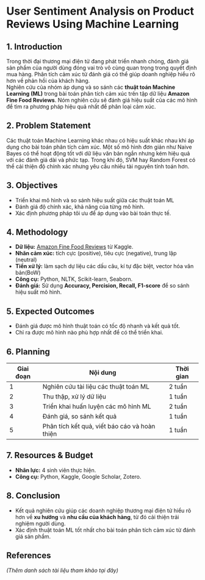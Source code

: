 # User Sentiment Analysis on Product Reviews Using Machine Learning    

## 1. Introduction  
Trong thời đại thương mại điện tử đang phát triển nhanh chóng, đánh giá sản phẩm của người dùng đóng vai trò vô cùng quan trọng trong quyết định mua hàng. Phân tích cảm xúc từ đánh giá có thể giúp doanh nghiệp hiểu rõ hơn về phản hồi của khách hàng.  
Nghiên cứu của nhóm áp dụng và so sánh các  **thuật toán Machine Learning (ML)** trong bài toán phân tích cảm xúc trên tập dữ liệu **Amazon Fine Food Reviews**. Nóm nghiên cứu sẽ đánh giá hiệu suất của các mô hình để tìm ra phương pháp hiệu quả nhất để phân loại cảm xúc.  

## 2. Problem Statement  
Các thuật toán Machine Learning khác nhau có hiệu suất khác nhau khi áp dụng cho bài toán phân tích cảm xúc. Một số mô hình đơn giản như Naive Bayes có thể hoạt động tốt với dữ liệu văn bản ngắn nhưng kém hiệu quả với các đánh giá dài và phức tạp. Trong khi đó, SVM hay Random Forest có thể cải thiện độ chính xác nhưng yêu cầu nhiều tài nguyên tính toán hơn.  

## 3. Objectives  
- Triển khai mô hình và so sánh hiệu suất giữa các thuật toán ML  
- Đánh giá độ chính xác, khả năng của từng mô hình.  
- Xác định phương pháp tôi ưu để áp dụng vào bài toán thực tế.   

## 4. Methodology  
- **Dữ liệu:** [Amazon Fine Food Reviews](https://www.kaggle.com/snap/amazon-fine-food-reviews) từ Kaggle.  
- **Nhãn cảm xúc:** tích cực (positive), tiêu cực (negative), trung lập (neutral)
- **Tiền xử lý:** làm sạch dự liệu các dấu câu, kí tự đặc biệt, vector hóa văn bản(BoW)
- **Công cụ:** Python, NLTK, Scikit-learn, Seaborn.  
- **Đánh giá:** Sử dụng **Accuracy, Percision, Recall, F1-score** để so sánh hiệu suất mô hình.  

## 5. Expected Outcomes  
- Đánh giá được mô hình thuật toán có tốc độ nhanh và kết quả tốt.    
- Chỉ ra được mô hình nào phù hợp nhất để có thể triển khai.  

## 6. Planning  
| **Giai đoạn** | **Nội dung** | **Thời gian** |
|--------------|-------------|--------------|
| 1 | Nghiên cứu tài liệu các thuật toán ML | 2 tuần |
| 2 | Thu thập, xử lý dữ liệu | 1 tuần |
| 3 | Triển khai huấn luyện các mô hình ML | 2 tuần |
| 4 | Đánh giá, so sánh kết quả | 1 tuần |
| 5 | Phân tích kết quả, viết báo cáo và hoàn thiện | 1 tuần |

## 7. Resources & Budget  
- **Nhân lực:** 4 sinh viên thực hiện.  
- **Công cụ:** Python, Kaggle, Google Scholar, Zotero.  

## 8. Conclusion  
- Kết quả nghiên cứu giúp các doanh nghiệp thương mại điện tử hiểu rõ hơn về **xu hướng** và **nhu cầu của khách hàng**, từ đó cải thiện trải nghiệm người dùng.
- Xác định thuật toán ML tốt nhất cho bài toán phân tích cảm xúc từ đánh giá sản phẩm.  

## References  
_(Thêm danh sách tài liệu tham khảo tại đây)_

